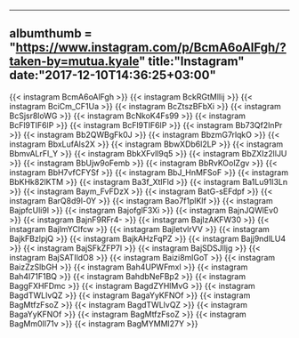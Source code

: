 
---
albumthumb = "https://www.instagram.com/p/BcmA6oAlFgh/?taken-by=mutua.kyale"
title:"Instagram"
date:"2017-12-10T14:36:25+03:00"
---
{{< instagram BcmA6oAlFgh >}}
{{< instagram BckRGtMlIij >}}
{{< instagram BciCm_CF1Ua >}}
{{< instagram BcZtszBFbXi >}}
{{< instagram BcSjsr8loWG >}}
{{< instagram BcNkoK4Fs99 >}}
{{< instagram BcFl9TIF6lP >}}
{{< instagram BcFl9TIF6lP >}}
{{< instagram Bb73Qf2lnPr >}}
{{< instagram Bb2QWBgFk0J >}}
{{< instagram BbzmG7rlqkO >}}
{{< instagram BbxLufAls2X >}}
{{< instagram BbwXDb6l2LP >}}
{{< instagram BbmvALrFl_Y >}}
{{< instagram BbkXFvll9q5 >}}
{{< instagram BbZXIz2llJU >}}
{{< instagram BbUjw9oFemb >}}
{{< instagram BbRvKOolZgv >}}
{{< instagram BbH7vfCFYSf >}}
{{< instagram BbJ_HnMFSoF >}}
{{< instagram BbKHk82lKTM >}}
{{< instagram Ba3f_XtlFld >}}
{{< instagram Ba1Lu91l3Ln >}}
{{< instagram Baym_FvFDzX >}}
{{< instagram BatG-sEFdpf >}}
{{< instagram BarQ8d9l-0Y >}}
{{< instagram Bao7f1plKlf >}}
{{< instagram BajpfcUli9l >}}
{{< instagram BajofglF3Xi >}}
{{< instagram BajnJQWlEv0 >}}
{{< instagram BajnF9RFr4- >}}
{{< instagram BajlzAKFW30 >}}
{{< instagram BajlmYClfcw >}}
{{< instagram BajletvlrVV >}}
{{< instagram BajkFBzlpjQ >}}
{{< instagram BajkAHzFqPZ >}}
{{< instagram Bajj9ndlLU4 >}}
{{< instagram BajSFkZFP7l >}}
{{< instagram BajSDSJlljg >}}
{{< instagram BajSATIldO8 >}}
{{< instagram Baizi8mlGoT >}}
{{< instagram BaizZzSlbGH >}}
{{< instagram Bah4UPWFmxl >}}
{{< instagram Bah4I71F1BQ >}}
{{< instagram BahdbNeFBp2 >}}
{{< instagram BaggFXHFDmc >}}
{{< instagram BagdZYHlMvG >}}
{{< instagram BagdTWLlvQZ >}}
{{< instagram BagaYyKFNOf >}}
{{< instagram BagMtfzFsoZ >}}
{{< instagram BagdTWLlvQZ >}}
{{< instagram BagaYyKFNOf >}}
{{< instagram BagMtfzFsoZ >}}
{{< instagram BagMm0Il71v >}}
{{< instagram BagMYMMl27Y >}}

